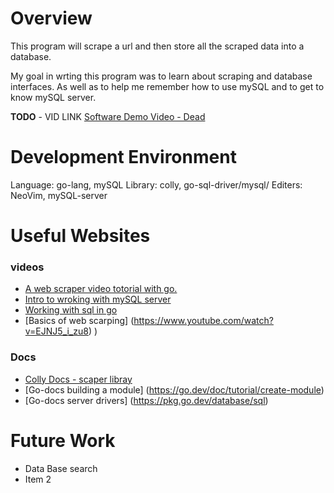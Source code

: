 # Overview

This program will scrape a url and then store all the scraped data into a database. 

My goal in wrting this program was to learn about scraping and database interfaces. As well as to help me remember how to use mySQL
and to get to know mySQL server.

**TODO** - VID LINK
[Software Demo Video - Dead]()

# Development Environment

Language: go-lang, mySQL
Library: colly, go-sql-driver/mysql/
Editers: NeoVim, mySQL-server

# Useful Websites

### videos
- [A web scraper video totorial with go.](https://pkg.go.dev/github.com/gocolly/colly#section-readme)
- [Intro to wroking with mySQL server](https://www.youtube.com/watch?v=xiUTqnI6xk8)
- [Working with sql in go](https://www.youtube.com/watch?v=Y7a0sNKdoQk)
- [Basics of web scarping] (https://www.youtube.com/watch?v=EJNJ5_i_zu8)
)
### Docs
- [Colly Docs - scaper libray](https://www.youtube.com/watch?v=LMPeAttF2ng&list=PL5dTjWUk_cPbbCYRQKhPnmougbStBPba8&index=6)
- [Go-docs building a module] (https://go.dev/doc/tutorial/create-module)
- [Go-docs server drivers] (https://pkg.go.dev/database/sql)

# Future Work

- Data Base search
- Item 2
